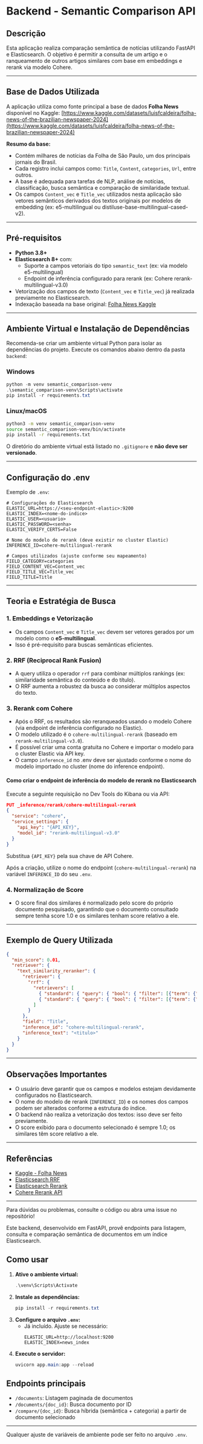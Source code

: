 # Backend - Semantic Comparison API

## Descrição

Esta aplicação realiza comparação semântica de notícias utilizando FastAPI e Elasticsearch. O objetivo é permitir a consulta de um artigo e o ranqueamento de outros artigos similares com base em embeddings e rerank via modelo Cohere.

---

## Base de Dados Utilizada

A aplicação utiliza como fonte principal a base de dados **Folha News** disponível no Kaggle:
[https://www.kaggle.com/datasets/luisfcaldeira/folha-news-of-the-brazilian-newspaper-2024](https://www.kaggle.com/datasets/luisfcaldeira/folha-news-of-the-brazilian-newspaper-2024)

**Resumo da base:**
- Contém milhares de notícias da Folha de São Paulo, um dos principais jornais do Brasil.
- Cada registro inclui campos como: `Title`, `Content`, `categories`, `Url`, entre outros.
- A base é adequada para tarefas de NLP, análise de notícias, classificação, busca semântica e comparação de similaridade textual.
- Os campos `Content_vec` e `Title_vec` utilizados nesta aplicação são vetores semânticos derivados dos textos originais por modelos de embedding (ex: e5-multilingual ou distiluse-base-multilingual-cased-v2).

---

## Pré-requisitos

- **Python 3.8+**
- **Elasticsearch 8+** com:
  - Suporte a campos vetoriais do tipo `semantic_text` (ex: via modelo e5-multilingual)
  - Endpoint de inferência configurado para rerank (ex: Cohere rerank-multilingual-v3.0)
- Vetorização dos campos de texto (`Content_vec` e `Title_vec`) já realizada previamente no Elasticsearch.
- Indexação baseada na base original: [Folha News Kaggle](https://www.kaggle.com/datasets/luisfcaldeira/folha-news-of-the-brazilian-newspaper-2024)

---

## Ambiente Virtual e Instalação de Dependências

Recomenda-se criar um ambiente virtual Python para isolar as dependências do projeto. Execute os comandos abaixo dentro da pasta `backend`:

### Windows
```powershell
python -m venv semantic_comparison-venv
.\semantic_comparison-venv\Scripts\activate
pip install -r requirements.txt
```

### Linux/macOS
```bash
python3 -m venv semantic_comparison-venv
source semantic_comparison-venv/bin/activate
pip install -r requirements.txt
```

O diretório do ambiente virtual está listado no `.gitignore` e **não deve ser versionado**.

---

## Configuração do .env

Exemplo de `.env`:
```env
# Configurações do Elasticsearch
ELASTIC_URL=https://<seu-endpoint-elastic>:9200
ELASTIC_INDEX=<nome-do-indice>
ELASTIC_USER=<usuario>
ELASTIC_PASSWORD=<senha>
ELASTIC_VERIFY_CERTS=False

# Nome do modelo de rerank (deve existir no cluster Elastic)
INFERENCE_ID=cohere-multilingual-rerank

# Campos utilizados (ajuste conforme seu mapeamento)
FIELD_CATEGORY=categories
FIELD_CONTENT_VEC=Content_vec
FIELD_TITLE_VEC=Title_vec
FIELD_TITLE=Title
```

---

## Teoria e Estratégia de Busca

### 1. **Embeddings e Vetorização**
- Os campos `Content_vec` e `Title_vec` devem ser vetores gerados por um modelo como o **e5-multilingual**.
- Isso é pré-requisito para buscas semânticas eficientes.

### 2. **RRF (Reciprocal Rank Fusion)**
- A query utiliza o operador `rrf` para combinar múltiplos rankings (ex: similaridade semântica do conteúdo e do título).
- O RRF aumenta a robustez da busca ao considerar múltiplos aspectos do texto.

### 3. **Rerank com Cohere**
- Após o RRF, os resultados são reranqueados usando o modelo Cohere (via endpoint de inferência configurado no Elastic).
- O modelo utilizado é o `cohere-multilingual-rerank` (baseado em `rerank-multilingual-v3.0`).
- É possível criar uma conta gratuita no Cohere e importar o modelo para o cluster Elastic via API key.
- O campo `inference_id` no .env deve ser ajustado conforme o nome do modelo importado no cluster (nome do inference endpoint).

#### Como criar o endpoint de inferência do modelo de rerank no Elasticsearch
Execute a seguinte requisição no Dev Tools do Kibana ou via API:

```json
PUT _inference/rerank/cohere-multilingual-rerank
{
  "service": "cohere",
  "service_settings": {
    "api_key": "{API_KEY}",
    "model_id": "rerank-multilingual-v3.0"
  }
}
```

Substitua `{API_KEY}` pela sua chave de API Cohere.

Após a criação, utilize o nome do endpoint (`cohere-multilingual-rerank`) na variável `INFERENCE_ID` do seu `.env`.

### 4. **Normalização de Score**
- O score final dos similares é normalizado pelo score do próprio documento pesquisado, garantindo que o documento consultado sempre tenha score 1.0 e os similares tenham score relativo a ele.

---

## Exemplo de Query Utilizada
```json
{
  "min_score": 0.01,
  "retriever": {
    "text_similarity_reranker": {
      "retriever": {
        "rrf": {
          "retrievers": [
            { "standard": { "query": { "bool": { "filter": [{"term": {"categories": "<categoria>"}}], "must": [{"semantic": {"field": "Content_vec", "query": "<conteudo>"}}] } } } },
            { "standard": { "query": { "bool": { "filter": [{"term": {"categories": "<categoria>"}}], "must": [{"semantic": {"field": "Title_vec", "query": "<titulo>"}}] } } } }
          ]
        }
      },
      "field": "Title",
      "inference_id": "cohere-multilingual-rerank",
      "inference_text": "<titulo>"
    }
  }
}
```

---

## Observações Importantes
- O usuário deve garantir que os campos e modelos estejam devidamente configurados no Elasticsearch.
- O nome do modelo de rerank (`INFERENCE_ID`) e os nomes dos campos podem ser alterados conforme a estrutura do índice.
- O backend não realiza a vetorização dos textos: isso deve ser feito previamente.
- O score exibido para o documento selecionado é sempre 1.0; os similares têm score relativo a ele.

---

## Referências
- [Kaggle - Folha News](https://www.kaggle.com/datasets/luisfcaldeira/folha-news-of-the-brazilian-newspaper-2024)
- [Elasticsearch RRF](https://www.elastic.co/guide/en/elasticsearch/reference/current/reciprocal-rank-fusion.html)
- [Elasticsearch Rerank](https://www.elastic.co/guide/en/elasticsearch/reference/current/inference-processor.html)
- [Cohere Rerank API](https://docs.cohere.com/docs/rerank-reference)

---

Para dúvidas ou problemas, consulte o código ou abra uma issue no repositório!

Este backend, desenvolvido em FastAPI, provê endpoints para listagem, consulta e comparação semântica de documentos em um índice Elasticsearch.

## Como usar

1. **Ative o ambiente virtual:**
   ```powershell
   .\venv\Scripts\Activate
   ```
2. **Instale as dependências:**
   ```powershell
   pip install -r requirements.txt
   ```
3. **Configure o arquivo `.env`:**
   - Já incluído. Ajuste se necessário:
     ```env
     ELASTIC_URL=http://localhost:9200
     ELASTIC_INDEX=news_index
     ```
4. **Execute o servidor:**
   ```powershell
   uvicorn app.main:app --reload
   ```

## Endpoints principais
- `/documents`: Listagem paginada de documentos
- `/documents/{doc_id}`: Busca documento por ID
- `/compare/{doc_id}`: Busca híbrida (semântica + categoria) a partir de documento selecionado

---

Qualquer ajuste de variáveis de ambiente pode ser feito no arquivo `.env`.
